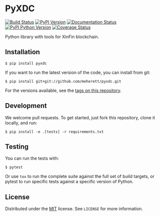 # PyXDC

[![Build Status](https://travis-ci.org/meherett/pyxdc.svg?branch=master)](https://travis-ci.org/meherett/pyxdc?branch=master)
[![PyPI Version](https://img.shields.io/pypi/v/pyxdc.svg?color=blue)](https://pypi.org/project/pyxdc)
[![Documentation Status](https://readthedocs.org/projects/pyxdc/badge/?version=master)](https://pyxdc.readthedocs.io/en/master/?badge=master)
[![PyPI Python Version](https://img.shields.io/pypi/pyversions/pyxdc.svg)](https://pypi.org/project/pyxdc)
[![Coverage Status](https://coveralls.io/repos/github/meherett/pyxdc/badge.svg?branch=master)](https://coveralls.io/github/meherett/pyxdc?branch=master)

Python library with tools for XinFin blockchain. 

## Installation

```
$ pip install pyxdc
```

If you want to run the latest version of the code, you can install from git:

```
$ pip install git+git://github.com/meherett/pyxdc.git
```

For the versions available, see the [tags on this repository](https://github.com/meherett/pyxdc/tags).

## Development

We welcome pull requests. To get started, just fork this repository, clone it locally, and run:

```
$ pip install -e .[tests] -r requirements.txt
```

## Testing

You can run the tests with:

```
$ pytest
```

Or use `tox` to run the complete suite against the full set of build targets, or pytest to run specific 
tests against a specific version of Python.

## License

Distributed under the [MIT](https://github.com/meherett/pyxdc/blob/master/LICENSE) license. See ``LICENSE`` for more information.
